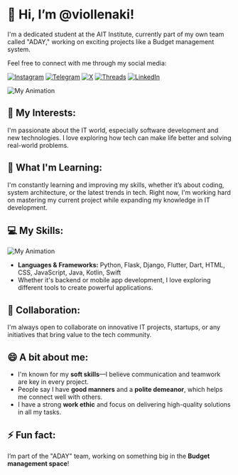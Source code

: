 # 👋 Hi, I’m @viollenaki!

I'm a dedicated student at the AIT Institute, currently part of my own team called "ADAY," working on exciting projects like a Budget management system.

Feel free to connect with me through my social media:

[![Instagram](https://img.shields.io/badge/Instagram-viollenaki-red?style=for-the-badge&logo=instagram)](https://instagram.com/viollenaki)
[![Telegram](https://img.shields.io/badge/Telegram-aru4r-blue?style=for-the-badge&logo=telegram)](https://t.me/aru4r)
[![X](https://img.shields.io/badge/X-viollenaki-black?style=for-the-badge&logo=x)](https://x.com/viollenaki)
[![Threads](https://img.shields.io/badge/Threads-viollenaki-black?style=for-the-badge&logo=threads)](https://www.threads.net/viollenaki)
[![LinkedIn](https://img.shields.io/badge/LinkedIn-Akbar%20Sharipov-blue?style=for-the-badge&logo=linkedin)](https://linkedin.com/in/akbar-sharipov)


![My Animation](https://avatars.mds.yandex.net/i?id=f8d3f6b89387dca1a0ee58db491488c7e8a98d2f-3963629-images-thumbs&n=13)

## 👀 My Interests:
I'm passionate about the IT world, especially software development and new technologies. I love exploring how tech can make life better and solving real-world problems.

## 🌱 What I'm Learning:
I'm constantly learning and improving my skills, whether it’s about coding, system architecture, or the latest trends in tech. Right now, I'm working hard on mastering my current project while expanding my knowledge in IT development.

## 💻 My Skills:
![My Animation](https://repository-images.githubusercontent.com/507089682/889a6863-d25c-4a54-b2c5-8efad7260eeb)
- **Languages & Frameworks:** Python, Flask, Django, Flutter, Dart, HTML, CSS, JavaScript, Java, Kotlin, Swift
- Whether it's backend or mobile app development, I love exploring different tools to create powerful applications.

## 💞️ Collaboration:
I'm always open to collaborate on innovative IT projects, startups, or any initiatives that bring value to the tech community.

## 😄 A bit about me:
- I'm known for my **soft skills**—I believe communication and teamwork are key in every project.
- People say I have **good manners** and a **polite demeanor**, which helps me connect well with others.
- I have a strong **work ethic** and focus on delivering high-quality solutions in all my tasks.

## ⚡ Fun fact:
I’m part of the "ADAY" team, working on something big in the **Budget management space**!

